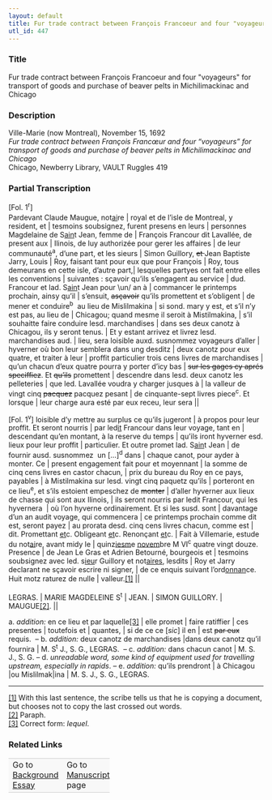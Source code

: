```yaml
---  
layout: default  
title: Fur trade contract between François Francoeur and four "voyageurs" for transport of goods and purchase of beaver pelts in Michilimackinac and Chicago  
utl_id: 447
---
```


### Title

Fur trade contract between François Francoeur and four "voyageurs" for transport of goods and purchase of beaver pelts in Michilimackinac and Chicago

### Description

<p>Ville-Marie (now Montreal), November 15, 1692<br /><em>Fur trade contract between François Francœur and four “voyageurs” for transport of goods and purchase of beaver pelts in Michilimackinac and Chicago </em><br />
Chicago, Newberry Library, VAULT Ruggles 419</p>



### Partial Transcription

<p><span style="line-height: 20.8px;">[Fol. 1</span><sup>r</sup><span style="line-height: 20.8px;">]</span><br />
Pardevant Claude Maugue, not<u>ai</u>re | royal et de l’isle de Montreal, y resident, et | tesmoins soubsignez, furent presens en leurs | personnes Magdelaine de S<u>ain</u>t Jean, femme de | François Francour dit Lavallée, de present aux | Ilinois, de luy authorizée pour gerer les affaires | de leur communauté<sup>a</sup>, d’une part, et les sieurs | Simon Guillory, <s>et </s>Jean Baptiste Jarry, Louis | Roy, faisant tant pour eux que pour François | Roy, tous demeurans en cette isle, d’autre part,| lesquelles partyes ont fait entre elles les conventions | suivantes : sçavoir qu’ils s’engagent au service | dud. Francour et lad. S<u>ain</u>t Jean pour \un/ an à | commancer le printemps prochain, ainsy qu’il | s’ensuit, <s>asçavoir</s> qu’ils promettent et s’obligent | de mener et conduire<sup>b</sup>  au lieu de Mislilmakina | si sond. mary y est, et s’il n’y est pas, au lieu de | Chicagou; quand mesme il seroit à Mistilmakina, | s’il souhaitte faire conduire lesd. marchandises | dans ses deux canotz à Chicagou, ils y seront tenus. | Et y estant arrivez et livrez lesd. marchandises aud. | lieu, sera loisible auxd. susnommez voyageurs d’aller | hyverner où bon leur semblera dans ung desditz | deux canotz pour eux quatre, et traiter à leur | proffit particulier trois cens livres de marchandises | qu’un chacun d’eux quatre pourra y porter d’icy bas | <s>sur les gages cy aprés speciffiez</s>. Et <s>qu’ils</s> promettent | descendre dans lesd. deux canotz les pelleteries | que led. Lavallée voudra y charger jusques à | la valleur de vingt cinq <s>pacquez</s> pacquez pesant | de cinquante-sept livres piece<sup>c</sup>. Et lorsque | leur charge aura esté par eux receu, leur sera ||</p>
<p>[Fol. 1<sup>v</sup>] loisible d’y mettre au surplus ce qu’ils jugeront | à propos pour leur proffit. Et seront nourris | par led<u>it</u> Francour dans leur voyage, tant en | descendant qu’en montant, à la reserve du temps | qu’ils iront hyverner esd. lieux pour leur proffit | particulier. Et outre promet lad. S<u>ain</u>t Jean | de fournir ausd. susnommez  un […]<sup>d</sup> dans | chaque canot, pour ayder à monter. Ce | present engagement fait pour et moyennant | la somme de cinq cens livres en castor chacun, | prix du bureau du Roy en ce pays, payables | à Mistilmakina sur lesd. vingt cinq paquetz qu’ils | porteront en ce lieu<sup>e</sup>, et s’ils estoient empeschez de <s>monter</s> | d’aller hyverner aux lieux de chasse qui sont aux Ilinois, | ils seront nourris par ledit Francour, qui les hyvernera  | où l’on hyverne ordinairement. Et si les susd. sont | davantage d’un an audit voyage, qui commencera | ce printemps prochain comme dit est, seront payez | au prorata desd. cinq cens livres chacun, comme est | dit. Promettant <u>et</u>c. Obligeant <u>et</u>c. Renonçant <u>et</u>c. | Fait à Villemarie, estude du not<u>ai</u>re, avant midy le | quinz<u>iesm</u>e <u>novem</u>bre M VI<sup>c</sup> quatre vingt douze. Presence | de Jean Le Gras et Adrien Betourné, bourgeois et | tesmoins soubsignez avec led. s<u>ieu</u>r Guillory et not<u>aires</u>, lesdits | Roy et Jarry declarant ne sçavoir escrire ni signer, | de ce enquis suivant l’ord<u>onnan</u>ce. Huit motz raturez de nulle | valleur.<a href="#_ftn1" name="_ftnref1" title="" id="_ftnref1">[1]</a> <span style="line-height: 20.8px;">||</span></p>
<p>LEGRAS. | MARIE MAGDELEINE S<sup>t</sup> | JEAN. | SIMON GUILLORY. | MAUGUE<a href="#_ftn2" name="_ftnref2" title="" id="_ftnref2">[2]</a>. ||</p>
<p>a. <em>addition: </em>en ce lieu et par laquelle<a href="#_ftn3" name="_ftnref3" title="" id="_ftnref3">[3]</a> | elle promet | faire ratiffier | ces presentes | toutefois et | quantes, | si de ce ce [<em>sic</em>] il en | est <s>par eux</s> requis.  – b. <em>addition:</em> deux canotz de marchandises |dans deux canotz qu’il fournira | M. S<sup>t</sup> J., S. G., LEGRAS.  – c. <em>addition: </em>dans chacun canot | M. S. J., S. G. – d. <em>unreadable word, some kind of equipment used for travelling upstream, especially in rapids</em>. – e. <em>addition: </em>qu’ils prendront | à Chicagou |ou Mislilmak|ina | M. S. J., S. G., LEGRAS.</p>
<div>
<hr /><div>
<a href="#_ftnref1" name="_ftn1" title="" id="_ftn1">[1]</a> With this last sentence, the scribe tells us that he is copying a document, but chooses not to copy the last crossed out words.<br /><a href="#_ftnref2" name="_ftn2" title="" id="_ftn2">[2]</a> Paraph.<br /><a href="#_ftnref3" name="_ftn3" title="" id="_ftn3">[3]</a> Correct form: <em>lequel</em>.

</div>
</div>


### Related Links

<table border="0.5" cellpadding="1" cellspacing="1" style="width: 200px; background-color:#F8F8F8;">
    <tbody style="border-color:#ccc">
        <tr style="border-color:#ccc">
            <td>Go to <a href="https://french.newberry.t-pen.org/essay/447" target="_blank">Background Essay</a></td>
            <td>Go to <a href="https://french.newberry.t-pen.org/www/record.html?id=447" target="_blank">Manuscript</a> page</td>
        </tr>
    </tbody>
</table>

